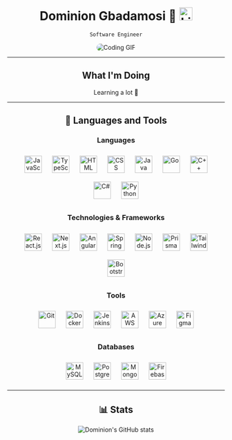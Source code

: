 <h1 align="center">
  Dominion Gbadamosi 🌟
  <a href="https://www.linkedin.com/in/dominion-gbadamosi" target="_blank">
    <img src="https://skillicons.dev/icons?i=linkedin" alt="LinkedIn" width="30" height="30" />
  </a>
</h1>

<p align="center">
  <code>Software Engineer</code>
</p>

<p align="center">
  <img src="https://i.giphy.com/media/v1.Y2lkPTc5MGI3NjExOHZwa3hqZXRtOG44Y2xzdnY5ZHpjY2FxZDRoa3FneTdxMGNhOWZpdCZlcD12MV9pbnRlcm5hbF9naWZfYnlfaWQmY3Q9Zw/l1J3rGigrYfx8aKqI/giphy.gif" alt="Coding GIF" style="border-radius: 25px;"/>
</p>

---

<h2 align="center">What I'm Doing</h2>

<p align="center">Learning a lot 🌱</p>

---

<h2 align="center">🧰 Languages and Tools</h2>

<h3 align="center">Languages</h3>
<p align="center">
  <img src="https://skillicons.dev/icons?i=js" alt="JavaScript" width="40" height="40" style="margin:10px;" />
  <img src="https://skillicons.dev/icons?i=ts" alt="TypeScript" width="40" height="40" style="margin:10px;" />
  <img src="https://skillicons.dev/icons?i=html" alt="HTML" width="40" height="40" style="margin:10px;" />
  <img src="https://skillicons.dev/icons?i=css" alt="CSS" width="40" height="40" style="margin:10px;" />
  <img src="https://skillicons.dev/icons?i=java" alt="Java" width="40" height="40" style="margin:10px;" />
  <img src="https://skillicons.dev/icons?i=go" alt="Go" width="40" height="40" style="margin:10px;" />
  <img src="https://skillicons.dev/icons?i=cpp" alt="C++" width="40" height="40" style="margin:10px;" />
  <img src="https://skillicons.dev/icons?i=cs" alt="C#" width="40" height="40" style="margin:10px;" />
  <img src="https://skillicons.dev/icons?i=py" alt="Python" width="40" height="40" style="margin:10px;" />
</p>

<h3 align="center">Technologies & Frameworks</h3>
<p align="center">
  <img src="https://skillicons.dev/icons?i=react" alt="React.js" width="40" height="40" style="margin:10px;" />
  <img src="https://skillicons.dev/icons?i=nextjs" alt="Next.js" width="40" height="40" style="margin:10px;" />
  <img src="https://skillicons.dev/icons?i=angular" alt="Angular" width="40" height="40" style="margin:10px;" />
  <img src="https://skillicons.dev/icons?i=spring" alt="Spring Boot" width="40" height="40" style="margin:10px;" />
  <img src="https://skillicons.dev/icons?i=nodejs" alt="Node.js" width="40" height="40" style="margin:10px;" />
  <img src="https://skillicons.dev/icons?i=prisma" alt="Prisma" width="40" height="40" style="margin:10px;" />
  <img src="https://skillicons.dev/icons?i=tailwind" alt="Tailwind" width="40" height="40" style="margin:10px;" />
  <img src="https://skillicons.dev/icons?i=bootstrap" alt="Bootstrap" width="40" height="40" style="margin:10px;" />
</p>

<h3 align="center">Tools</h3>
<p align="center">
  <img src="https://skillicons.dev/icons?i=git" alt="Git" width="40" height="40" style="margin:10px;" />
  <img src="https://skillicons.dev/icons?i=docker" alt="Docker" width="40" height="40" style="margin:10px;" />
  <img src="https://skillicons.dev/icons?i=jenkins" alt="Jenkins" width="40" height="40" style="margin:10px;" />
  <img src="https://skillicons.dev/icons?i=aws" alt="AWS" width="40" height="40" style="margin:10px;" />
  <img src="https://skillicons.dev/icons?i=azure" alt="Azure" width="40" height="40" style="margin:10px;" />
  <img src="https://skillicons.dev/icons?i=figma" alt="Figma" width="40" height="40" style="margin:10px;" />
</p>

<h3 align="center">Databases</h3>
<p align="center">
  <img src="https://skillicons.dev/icons?i=mysql" alt="MySQL" width="40" height="40" style="margin:10px;" />
  <img src="https://skillicons.dev/icons?i=postgres" alt="PostgreSQL" width="40" height="40" style="margin:10px;" />
  <img src="https://skillicons.dev/icons?i=mongodb" alt="MongoDB" width="40" height="40" style="margin:10px;" />
  <img src="https://skillicons.dev/icons?i=firebase" alt="Firebase" width="40" height="40" style="margin:10px;" />
</p>

---

<h2 align="center">📊 Stats</h2>
<p align="center">
  <img src="https://github-readme-stats.vercel.app/api?username=kiing-dom&theme=midnight-purple&show_icons=true" alt="Dominion's GitHub stats" />
</p>
